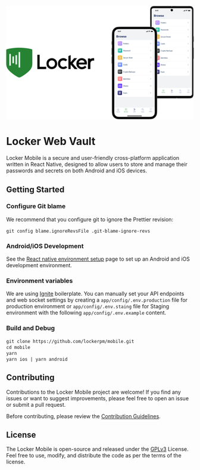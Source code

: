 ![Locker Password Manager](https://raw.githubusercontent.com/lockerpm/.github/main/images/locker4.png)

# Locker Web Vault

Locker Mobile is a secure and user-friendly cross-platform application written in React Native, designed to allow users to store and manage their passwords and secrets on both Android and iOS devices.

## Getting Started

### Configure Git blame

We recommend that you configure git to ignore the Prettier revision:

```
git config blame.ignoreRevsFile .git-blame-ignore-revs

```

### Android/iOS Development

See the  [React native environment setup](https://reactnative.dev/docs/0.71/environment-setup) page to set up an Android and iOS development environment.

### Environment variables

We are using [Ignite](https://github.com/infinitered/ignite/tree/master) boilerplate. You can manually set your API endpoints and web socket settings by creating a `app/config/.env.production` file for production environment or `app/config/.env.staing` file for Staging environment with the following `app/config/.env.example` content.

### Build and Debug

```
git clone https://github.com/lockerpm/mobile.git
cd mobile
yarn
yarn ios | yarn android
```

## Contributing
Contributions to the Locker Mobile project are welcome! If you find any issues or want to suggest improvements, please feel free to open an issue or submit a pull request.

Before contributing, please review the [Contribution Guidelines](https://github.com/lockerpm/.github/blob/main/CONTRIBUTING.md).

## License
The Locker Mobile is open-source and released under the [GPLv3](./LICENSE) License. Feel free to use, modify, and distribute the code as per the terms of the license.

